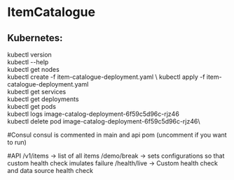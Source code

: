 # ItemCatalogue

## Kubernetes:
kubectl version\
kubectl --help\
kubectl get nodes\
kubectl create -f item-catalogue-deployment.yaml \ 
kubectl apply -f item-catalogue-deployment.yaml \
kubectl get services \
kubectl get deployments\
kubectl get pods\
kubectl logs image-catalog-deployment-6f59c5d96c-rjz46\
kubectl delete pod image-catalog-deployment-6f59c5d96c-rjz46\

#Consul
consul is commented in main and api pom (uncomment if you want to run)

#API
/v1/items -> list of all items
/demo/break -> sets configurations so that custom health check imulates failure
/health/live -> Custom health check and data source health check